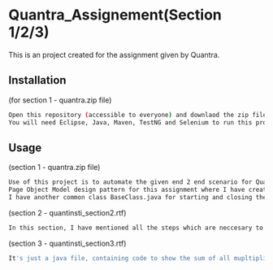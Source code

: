 # Quantra_Assignement(Section 1/2/3)
This is an project created for the assignment given by Quantra. 
  
## Installation 
(for section 1 - quantra.zip file)
```bash
Open this repository (accessible to everyone) and downlaod the zip file. which includes all the files to run this project.
You will need Eclipse, Java, Maven, TestNG and Selenium to run this project.
```

## Usage
(section 1 - quantra.zip file)
```bash
Use of this project is to automate the given end 2 end scenario for Quantinsti website. I have used :-
Page Object Model design pattern for this assignment where I have created separate class for each page and a separate class for test-case.
I have another common class BaseClass.java for starting and closing the browser instance. To manage the dependency and order of execution between the classes I have used testNG. However, due to the time constraint I couldnt able to use testng.xml and all other possible classes which could make this project more efficient ( like creating separate for supporting methods and directly inherit them in pages).
```
(section 2 - quantinsti_section2.rtf)
```bash
In this section, I have mentioned all the steps which are neccesary to create a test plan for the given system and its behavior.
```

(section 3 - quantinsti_section3.rtf)
```bash
It's just a java file, containing code to show the sum of all mupltiplies of 3 & 5 below 1000.
```
